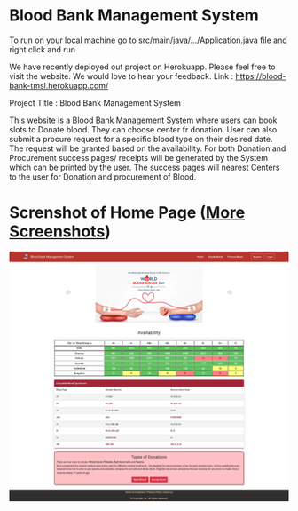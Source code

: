 # Blood Bank Management System

To run on your local machine go to src/main/java/.../Application.java file and right click and run

We have recently deployed out project on Herokuapp. 
Please feel free to visit the website. We would love to hear your feedback.
Link : https://blood-bank-tmsl.herokuapp.com/

Project Title : Blood Bank Management System

This website is a Blood Bank Management System where users can book slots to Donate blood. They can choose center fr donation. User can also submit a procure request for a specific blood type on their desired date. The request will be granted based on the availability. For both Donation and Procurement success pages/ receipts will be generated by the System which can be printed by the user. The success pages will nearest Centers to the user for Donation and procurement of Blood.


# Screnshot of Home Page ([More Screenshots](SCREENSHOTS.md))


![homepage](./screenshots/Home.png)


